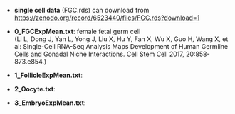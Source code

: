 - **single cell data** (FGC.rds) can download from https://zenodo.org/record/6523440/files/FGC.rds?download=1

- **0_FGCExpMean.txt**: female fetal germ cell <br/>
(Li L, Dong J, Yan L, Yong J, Liu X, Hu Y, Fan X, Wu X, Guo H, Wang X, et al: Single-Cell RNA-Seq  Analysis Maps  Development of Human Germline Cells and Gonadal Niche Interactions. Cell Stem Cell 2017, 20:858-873.e854.)
- **1_FollicleExpMean.txt**:
- **2_Oocyte.txt**:
- **3_EmbryoExpMean.txt**: 
